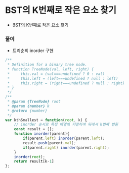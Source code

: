 # BST의 K번째로 작은 요소 찾기
 - [BST의 K번째로 작은 요소 찾기](https://leetcode.com/problems/kth-smallest-element-in-a-bst/)


### 풀이
  - 트리순회 inorder 구현

  ```javascript
  /**
   * Definition for a binary tree node.
   * function TreeNode(val, left, right) {
   *     this.val = (val===undefined ? 0 : val)
   *     this.left = (left===undefined ? null : left)
   *     this.right = (right===undefined ? null : right)
   * }
   */
  /**
   * @param {TreeNode} root
   * @param {number} k
   * @return {number}
   */
  var kthSmallest = function(root, k) {
      // inorder 순서로 특정 배열에 저장하여 뒤에서 k번째 반환
      const result = [];
      function inorder(parent){
          if(parent.left) inorder(parent.left);
          result.push(parent.val);
          if(parent.right) inorder(parent.right);
      }
      inorder(root);
      return result[k-1]
  };
  ```